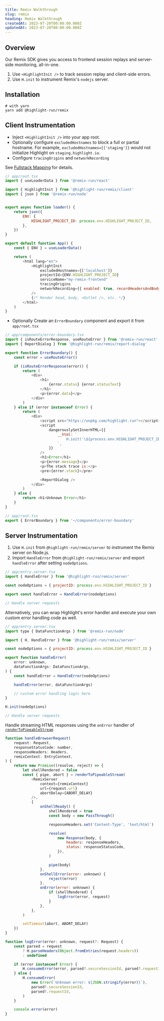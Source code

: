 ```yaml
---
title: Remix Walkthrough
slug: remix
heading: Remix Walkthrough
createdAt: 2023-07-20T00:00:00.000Z
updatedAt: 2023-07-20T00:00:00.000Z
---
```


## Overview

Our Remix SDK gives you access to frontend session replays and server-side monitoring,
all-in-one. 

1. Use `<HighlightInit />` to track session replay and client-side errors.
1. Use `H.init` to instrument Remix's `nodejs` server.

## Installation

```shell
# with yarn
yarn add @highlight-run/remix
```

## Client Instrumentation

- Inject `<HighlightInit />` into your app root.
- Optionally configure `excludedHostnames` to block a full or partial hostname. For example, `excludedHostnames={['staging']}` would not initialize Highlight on `staging.highlight.io`.
- Configure `tracingOrigins` and `networkRecording`

See [Fullstack Mapping](https://www.highlight.io/docs/getting-started/frontend-backend-mapping#how-can-i-start-using-this) for details.

```javascript
// app/root.tsx
import { useLoaderData } from '@remix-run/react'

import { HighlightInit } from '@highlight-run/remix/client'
import { json } from '@remix-run/node'


export async function loader() {
	return json({
		ENV: {
			HIGHLIGHT_PROJECT_ID: process.env.HIGHLIGHT_PROJECT_ID,
		},
	})
}

export default function App() {
	const { ENV } = useLoaderData()

	return (
		<html lang="en">
			<HighlightInit
				excludedHostnames={['localhost']}
				projectId={ENV.HIGHLIGHT_PROJECT_ID}
				serviceName="my-remix-frontend"
				tracingOrigins
				networkRecording={{ enabled: true, recordHeadersAndBody: true }}
			/>
			{/* Render head, body, <Outlet />, etc. */}
		</html>
	)
}

```

- Optionally Create an `ErrorBoundary` component and export it from `app/root.tsx`

```javascript
// app/components/error-boundary.tsx
import { isRouteErrorResponse, useRouteError } from '@remix-run/react'
import { ReportDialog } from '@highlight-run/remix/report-dialog'

export function ErrorBoundary() {
	const error = useRouteError()

	if (isRouteErrorResponse(error)) {
		return (
			<div>
				<h1>
					{error.status} {error.statusText}
				</h1>
				<p>{error.data}</p>
			</div>
		)
	} else if (error instanceof Error) {
		return (
			<div>
				<script src="https://unpkg.com/highlight.run"></script>
				<script
					dangerouslySetInnerHTML={{
						__html: `
							H.init('\${process.env.HIGHLIGHT_PROJECT_ID}');
						`,
					}}
				/>
				<h1>Error</h1>
				<p>{error.message}</p>
				<p>The stack trace is:</p>
				<pre>{error.stack}</pre>

				<ReportDialog />
			</div>
		)
	} else {
		return <h1>Unknown Error</h1>
	}
}
```

```javascript
// app/root.tsx
export { ErrorBoundary } from '~/components/error-boundary'
```
 
## Server Instrumentation

1. Use `H.init` from `@highlight-run/remix/server` to instrument the Remix server on Node.js.
1. Import `HandleError` from `@highlight-run/remix/server` and export `handleError` after setting `nodeOptions`.


```javascript
// app/entry.server.tsx
import { HandleError } from '@highlight-run/remix/server'

const nodeOptions = { projectID: process.env.HIGHLIGHT_PROJECT_ID }

export const handleError = HandleError(nodeOptions)

// Handle server requests

```

Alternatively, you can wrap Highlight's error handler and execute your own custom error handling code as well.

```javascript
// app/entry.server.tsx
import type { DataFunctionArgs } from '@remix-run/node'

import { H, HandleError } from '@highlight-run/remix/server'

const nodeOptions = { projectID: process.env.HIGHLIGHT_PROJECT_ID }

export function handleError(
	error: unknown,
	dataFunctionArgs: DataFunctionArgs,
) {
	const handleError = HandleError(nodeOptions)

	handleError(error, dataFunctionArgs)

	// custom error handling logic here
}

H.init(nodeOptions)

// Handle server requests
```

Handle streaming HTML responses using the `onError` handler of [`renderToPipeableStream`](https://remix.run/docs/en/1.19.3/guides/streaming#enable-react-18-streaming)


```javascript
function handleBrowserRequest(
	request: Request,
	responseStatusCode: number,
	responseHeaders: Headers,
	remixContext: EntryContext,
) {
	return new Promise((resolve, reject) => {
		let shellRendered = false
		const { pipe, abort } = renderToPipeableStream(
			<RemixServer
				context={remixContext}
				url={request.url}
				abortDelay={ABORT_DELAY}
			/>,
			{
				onShellReady() {
					shellRendered = true
					const body = new PassThrough()

					responseHeaders.set('Content-Type', 'text/html')

					resolve(
						new Response(body, {
							headers: responseHeaders,
							status: responseStatusCode,
						}),
					)

					pipe(body)
				},
				onShellError(error: unknown) {
					reject(error)
				},
				onError(error: unknown) {
					if (shellRendered) {
						logError(error, request)
					}
				},
			},
		)

		setTimeout(abort, ABORT_DELAY)
	})
}

function logError(error: unknown, request?: Request) {
	const parsed = request
		? H.parseHeaders(Object.fromEntries(request.headers))
		: undefined

	if (error instanceof Error) {
		H.consumeError(error, parsed?.secureSessionId, parsed?.requestId)
	} else {
		H.consumeError(
			new Error(`Unknown error: ${JSON.stringify(error)}`),
			parsed?.secureSessionId,
			parsed?.requestId,
		)
	}

	console.error(error)
}
```
